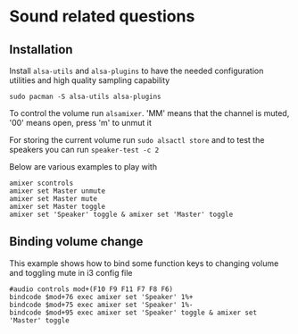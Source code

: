 # Sound related questions
## Installation
Install ``alsa-utils`` and ``alsa-plugins`` to have the needed configuration utilities and high quality sampling capability
````console
sudo pacman -S alsa-utils alsa-plugins
````
To control the volume run ``alsamixer``. 'MM' means that the channel is muted, '00' means open, press 'm' to unmut it

For storing the current volume run ``sudo alsactl store`` and to test the speakers you can run ``speaker-test -c 2``

Below are various examples to play with
````console
amixer scontrols
amixer set Master unmute
amixer set Master mute
amixer set Master toggle
amixer set 'Speaker' toggle & amixer set 'Master' toggle
````
## Binding volume change
This example shows how to bind some function keys to changing volume and toggling mute in i3 config file
````console
#audio controls mod+(F10 F9 F11 F7 F8 F6)
bindcode $mod+76 exec amixer set 'Speaker' 1%+
bindcode $mod+75 exec amixer set 'Speaker' 1%-
bindcode $mod+95 exec amixer set 'Speaker' toggle & amixer set 'Master' toggle
````
